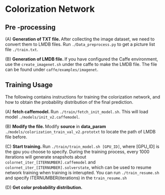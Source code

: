 # Colorization Network
## Pre -processing
(A) <b>Generation of TXT file. </b>
After collecting the image dataset, we need to convert them to LMDB files. Run `./Data_preprocess.py` to get a picture list file `./train.txt`.<br>

(B) <b>Generation of LMDB file. </b>
If you have configured the Caffe environment, use the `create_imagenet.sh` under the caffe to make the LMDB file. The file can be found under `caffe/examples/imagenet`.

## Training Usage
The following contains instructions for training the colorization network, and how to obtain the probability distribution of the final prediction.

(A) <b>fetch caffemodel. </b>
Run `./train/fetch_init_model.sh`. This will load model `./models/init_v2.caffemodel`. 

(B) <b>Modify the file. </b>
Modify **source** in **data_param** `./models/colorization_train_val_v2.prototxt` to locate the path of LMDB file before.

(C) <b>Start training. </b>
Run `./train/train_model.sh [GPU_ID]`, where [GPU_ID] is the gpu you choose to specify. 
During the training process, every 1000 iterations will generate snapshots about `colornet_iter_[ITERNUMBER].caffemodel` and `colornet_iter_[ITERNUMBER].solverstate`, which can be used to resume network training when training is interupted. You can run `./train_resume.sh` and specify ITERNUMBER(iterations) in the `train_resume.sh`

(D) <b>Get color probability distribution. </b>

